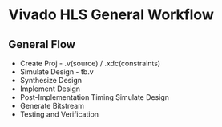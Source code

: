 # Vivado HLS General Workflow

## General Flow

-   Create Proj - .v(source) / .xdc(constraints)
-   Simulate Design - tb.v
-   Synthesize Design
-   Implement Design
-   Post-Implementation Timing Simulate Design
-   Generate Bitstream
-   Testing and Verification
